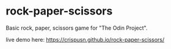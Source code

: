 # rock-paper-scissors
Basic rock, paper, scissors game for "The Odin Project". 


live demo here: https://crispusn.github.io/rock-paper-scissors/
